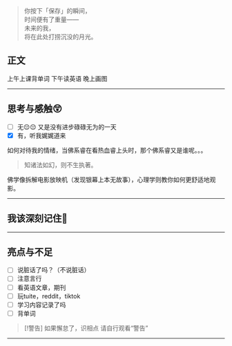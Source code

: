 > 你按下「保存」的瞬间，  
> 时间便有了重量——  
> 未来的我，  
> 将在此处打捞沉没的月光。  

## 正文

上午上课背单词
下午读英语
晚上画图

---
## 思考与感触😲
- [ ] 无😔😔
 又是没有进步碌碌无为的一天
- [x] 有，听我娓娓道来

如何对待我的情绪，当佛系睿在看热血睿上头时，那个佛系睿又是谁呢。。。

> 知诸法如幻，则不生执著。


佛学像拆解电影放映机（发现银幕上本无故事），心理学则教你如何更舒适地观影。

---
## 我该深刻记住🦊


---
## 亮点与不足
- [ ] 说脏话了吗？（不说脏话）
- [ ] 注意言行
- [ ] 看英语文章，期刊
- [ ] 玩tuite，reddit，tiktok
- [ ] 学习内容记录了吗
- [ ] 背单词

> [!警告]
> 如果懈怠了，识相点
> 请自行观看“警告”

---


